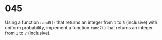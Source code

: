 [_metadata_:number]:-      "45"
[_metadata_:difficulty]:-  "Easy"
[_metadata_:asker]:-       "Sigma"
[_metadata_:tags]:-        "math random"

# 045

Using a function `rand5()` that returns an integer from `1` to `5` (inclusive) with uniform probability, implement a function `rand7()` that returns an integer from `1` to `7` (inclusive).
